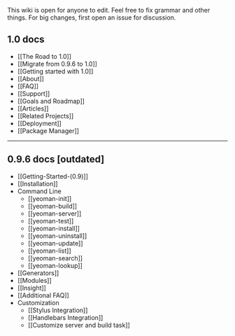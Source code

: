 This wiki is open for anyone to edit. Feel free to fix grammar and other things. For big changes, first open an issue for discussion.


## 1.0 docs

- [[The Road to 1.0]]
- [[Migrate from 0.9.6 to 1.0]]
- [[Getting started with 1.0]]
- [[About]]
- [[FAQ]]
- [[Support]]
- [[Goals and Roadmap]]
- [[Articles]]
- [[Related Projects]]
- [[Deployment]]
- [[Package Manager]]


---

## 0.9.6 docs [outdated]

- [[Getting-Started-(0.9)]]
- [[Installation]]
- Command Line
  - [[yeoman-init]]
  - [[yeoman-build]]
  - [[yeoman-server]]
  - [[yeoman-test]]
  - [[yeoman-install]]
  - [[yeoman-uninstall]]
  - [[yeoman-update]]
  - [[yeoman-list]]
  - [[yeoman-search]]
  - [[yeoman-lookup]]
- [[Generators]]
- [[Modules]]
- [[Insight]]
- [[Additional FAQ]]
- Customization
  - [[Stylus Integration]]
  - [[Handlebars Integration]]
  - [[Customize server and build task]]
